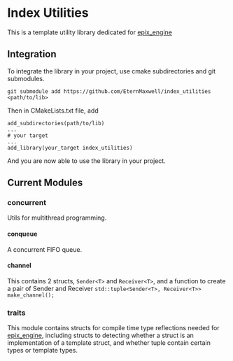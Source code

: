 # Index Utilities

This is a template utility library dedicated for [epix_engine](https://github.com/EternMaxwell/epix_engine.git)

## Integration

To integrate the library in your project, use cmake subdirectories and git submodules.

```
git submodule add https://github.com/EternMaxwell/index_utilities <path/to/lib>
```

Then in CMakeLists.txt file, add

```
add_subdirectories(path/to/lib)
...
# your target
...
add_library(your_target index_utilities)
```

And you are now able to use the library in your project.

## Current Modules

### concurrent

Utils for multithread programming.

#### conqueue<T>

A concurrent FIFO queue.

#### channel

This contains 2 structs, `Sender<T>` and `Receiver<T>`, and a function to create a pair of Sender and Receiver `std::tuple<Sender<T>, Receiver<T>> make_channel();`

### traits

This module contains structs for compile time type reflections needed for [epix_engine](https://github.com/EternMaxwell/epix_engine.git), including structs to detecting whether a struct is an implementation of a template struct, and whether tuple contain certain types or template types.
